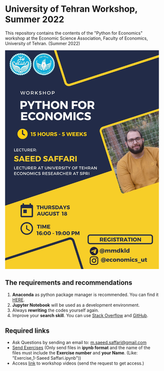 # University of Tehran Workshop, Summer 2022
This repository contains the contents of the "Python for Economics" workshop at the Economic Science Association, Faculty of Economics, University of Tehran. (Summer 2022)

<img src = "https://github.com/saeed-saffari/Intro-Py-for-Econ-workshop-Sum2022/blob/main/photo_2022-01-27%2016.41.12.jpg?raw=true" width="550" >

## The requirements and recommendations

1. **Anaconda** as python package manager is recommended. You can find it [HERE](https://www.anaconda.com/products/individual).
2. **Jupyter Notebook** will be used as a development environment.
3. Always **rewriting** the codes yourself again.
4. Improve your **search skill**. You can use [Stack Overflow](https://stackoverflow.com/) and [GitHub](https://github.com/).
 
## Required links
-  Ask Questions by sending an email to:  m.saeed.saffari@gmail.com
- [Send Exercises](https://docs.google.com/forms/d/e/1FAIpQLSfWzgx_x9chTzbObPIhWT-I_CMTvqsgn62TKqEqjWVZGW1pNQ/viewform?usp=sf_link) (Only send files in **ipynb format** and the name of the files must include the **Exercise number** and **your Name**. (Like: "Exercise_1-Saeed Saffari.ipynb"))
- Access [link](https://drive.google.com/drive/folders/1G7wstnjxu6TssfdNKrxXwhBn4DjJaBNc?usp=sharing) to workshop videos (send the request to get access.)
